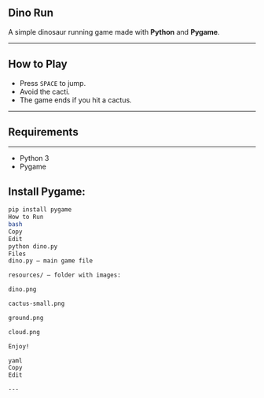 Dino Run
----------------

A simple dinosaur running game made with **Python** and **Pygame**.

---

## How to Play

- Press `SPACE` to jump.
- Avoid the cacti.
- The game ends if you hit a cactus.

---

## Requirements
-------------------

- Python 3
- Pygame

Install Pygame:
------------------
```bash
pip install pygame
How to Run
bash
Copy
Edit
python dino.py
Files
dino.py — main game file

resources/ — folder with images:

dino.png

cactus-small.png

ground.png

cloud.png

Enjoy!

yaml
Copy
Edit

---
